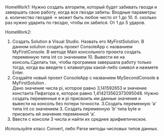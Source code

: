 HomeWork1:
Нужно создать алгоритм, который будет забивать гвозди и завершать свою работу, когда все гвозди забиты.
	Входные параметры:
		а. количество гвоздей -> может быть любое чисто от 1 до 10.
		б. сколько раз нужно ударить по гвоздю, чтобы он забился. От 1 до 5 ударов.

  HomeWork2:
  1. Создать Solution в Visual Studio. Назвать его MyFirstSolution. В данном solution создать проект ConsoleApp с названием MyFirstConsole. В методе Main консольного проекта создать переменную типа int со значением 10. Вывести ее на консоль.Сделать так, чтобы программа завершала работу только тогда, когда вы введете с клавиатуры какой-либо символ и нажмете Enter.
2. Создайте новый проект ConsoleApp с названием MySecondConsole в MyFirstSolution .  
Дано значение числа pi, которое равно 3,141592653 и значение константа Пифагора е, которое  равно 1,414213562373095048. Нужно создать переменные e и pi присвоить им данные значения и вывести на консоль без потери точности.
3.Создать переменную ‘a’ типа int со значением 3. Создать переменную ‘b’ типа byte и присвоить ей значение переменной ‘a’.
4. Ввести с консоли 3 числа и найти их среднее арифметическое.

Используйте класс Convert, либо Parse методы числовых типов данных.
